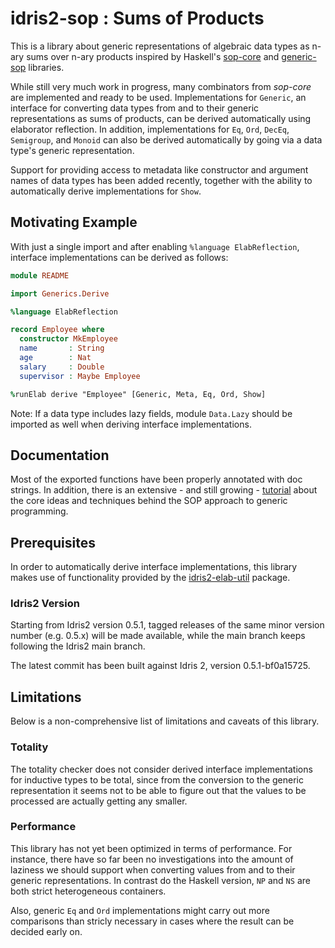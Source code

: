# idris2-sop : Sums of Products

This is a library about generic representations of algebraic data types
as n-ary sums over n-ary products
inspired by Haskell's [sop-core](https://hackage.haskell.org/package/sop-core)
and [generic-sop](https://hackage.haskell.org/package/generics-sop) libraries.

While still very much work in progress, many combinators from *sop-core*
are implemented and ready to be used. Implementations for `Generic`,
an interface for converting data types from and to their
generic representations as sums of products, can be derived automatically
using elaborator reflection. In addition, implementations for
`Eq`, `Ord`, `DecEq`, `Semigroup`, and `Monoid` can also be
derived automatically by going via a data type's generic representation.

Support for providing access to metadata like constructor and argument names
of data types has been added recently,
together with the ability to automatically derive implementations for `Show`.

## Motivating Example

With just a single import and after enabling `%language ElabReflection`,
interface implementations can be derived as follows:

```idris
module README

import Generics.Derive

%language ElabReflection

record Employee where
  constructor MkEmployee
  name       : String
  age        : Nat
  salary     : Double
  supervisor : Maybe Employee

%runElab derive "Employee" [Generic, Meta, Eq, Ord, Show]
```

Note: If a data type includes lazy fields, module `Data.Lazy`
should be imported as well when deriving interface implementations.
## Documentation

Most of the exported functions have been properly annotated
with doc strings. In addition, there is an extensive - and still growing -
[tutorial](src/Doc/Index.md) about the core ideas and techniques
behind the SOP approach to generic programming.

## Prerequisites

In order to automatically derive interface implementations,
this library makes use of functionality provided by the
[idris2-elab-util](https://github.com/stefan-hoeck/idris2-elab-util) package.

### Idris2 Version

Starting from Idris2 version 0.5.1, tagged releases of the same
minor version number (e.g. 0.5.x) will be made available, while the main
branch keeps following the Idris2 main branch.

The latest commit has been built against Idris 2, version 0.5.1-bf0a15725.

## Limitations

Below is a non-comprehensive list of limitations and caveats of this library.

### Totality

The totality checker does not consider derived interface implementations
for inductive types to be total, since from the conversion to
the generic representation it seems not to be able to figure out
that the values to be processed are actually getting any smaller.

### Performance

This library has not yet been optimized in terms of performance.
For instance, there have so far been no investigations into
the amount of laziness we should support when converting values
from and to their generic representations. In contrast do the
Haskell version, `NP` and `NS` are both strict heterogeneous
containers.

Also, generic `Eq` and `Ord` implementations might carry out more
comparisons than stricly necessary in cases where the
result can be decided early on.
